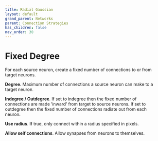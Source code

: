 ```yaml
---
title: Radial Gaussian
layout: default
grand_parent: Networks
parent: Connection Strategies
has_children: false
nav_order: 30
---
```


# Fixed Degree

For each source neuron, create a fixed number of connections to or from target neurons.

**Degree**. Maximum number of connections a source neuron can make to a target neuron.

**Indegree / Outdegree**. If set to indegree then the fixed number of connections are made 'inward' from target to source neurons. If set to outdegree then the fixed number of connections radiate out from each neuron.

**Use radius**. If true, only connect within a radius specified in pixels.

**Allow self connections**. Allow synapses from neurons to themselves.